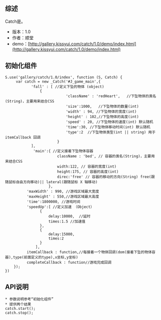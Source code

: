 ## 综述

Catch是。

* 版本：1.0
* 作者：顺堂
* demo：[http://gallery.kissyui.com/catch/1.0/demo/index.html](http://gallery.kissyui.com/catch/1.0/demo/index.html)

## 初始化组件

    S.use('gallery/catch/1.0/index', function (S, Catch) {
         var catch = new _Catch('#J_game_main',{
				'fall' : [ //定义下坠的物体 (object)
					{
		                        'className' : 'redHeart',   //下坠物体的类名(String)，主要用来结合CSS
		                        'size':1000,   //下坠物体的数量(int)
		                        'width' : 94, //下坠物体的宽度(int)
		                        'height' : 102,//下坠物体的高度(int)
		                        'speed' : 20, //下坠物体的速度(int) 默认随机
                        		'time':30, //下坠物体移动时间(int) 默认随机
		                        'type':2  //下坠物体类型(int || string) 用于itemCallback 回调
		                    }
				],
				 'main':{ //定义接着下坠物体容器
		                    className : 'bed', // 容器的类名(String)，主要用来结合CSS
		                    width:122, // 容器的宽度(int)
		                    height:175, // 容器的高度(int)
		                    direc:'free' // 容器的移动的方向(String) free(跟随鼠标自由方向移动)|| lateral(跟随鼠标 X 轴移动)
		                },
		      'maxWidth' : 990, //游戏区域最大宽度
		      'maxHeight' : 550,//游戏区域最大高度
		      'time':1800000, //游戏时间
		      'speedUp':[ //定义加速 （Object）
					{
						delay:10000,  //延时
						times:1.5 //加速值
					},
					{
						delay:15000,
						times:2
					}
				  ],
		      itemCallback : function,//每接着一个物体回调(dom(接着下坠的物体容器),type(前面定义的type),x坐标,y坐标)
		      completeCallback : function//游戏完成回调
		});
    })

## API说明
    * 参数说明参考“初始化组件”
    * 提供两个结果
	catch.start();
	catch.stop();
